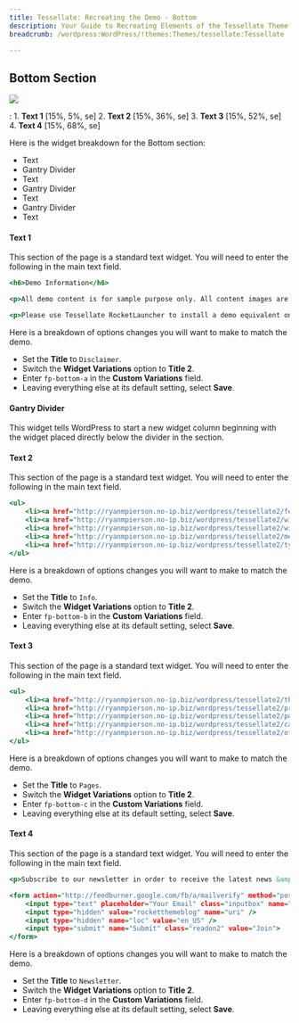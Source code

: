 ```yaml
---
title: Tessellate: Recreating the Demo - Bottom
description: Your Guide to Recreating Elements of the Tessellate Theme for WordPress
breadcrumb: /wordpress:WordPress/!themes:Themes/tessellate:Tessellate

---
```


Bottom Section
-----

![][demo]

:   1. **Text 1** [15%, 5%, se]
    2. **Text 2** [15%, 36%, se]
    3. **Text 3** [15%, 52%, se]
    4. **Text 4** [15%, 68%, se]

Here is the widget breakdown for the Bottom section:

* Text
* Gantry Divider
* Text
* Gantry Divider
* Text
* Gantry Divider
* Text

#### Text 1

This section of the page is a standard text widget. You will need to enter the following in the main text field.

~~~ .html
<h6>Demo Information</h6>

<p>All demo content is for sample purpose only. All content images are freely available from <a href="http://unsplash.com/">Unsplash</a>.</p>

<p>Please use Tessellate RocketLauncher to install a demo equivalent onto your site.</p>
~~~

Here is a breakdown of options changes you will want to make to match the demo.

* Set the **Title** to `Disclaimer`.
* Switch the **Widget Variations** option to **Title 2**.
* Enter `fp-bottom-a` in the **Custom Variations** field.
* Leaving everything else at its default setting, select **Save**.

#### Gantry Divider

This widget tells WordPress to start a new widget column beginning with the widget placed directly below the divider in the section.

#### Text 2

This section of the page is a standard text widget. You will need to enter the following in the main text field.

~~~ .html
<ul>
	<li><a href="http://ryanmpierson.no-ip.biz/wordpress/tessellate2/features-overview/">About</a></li>
	<li><a href="http://ryanmpierson.no-ip.biz/wordpress/tessellate2/widget-positions/">Widgets</a></li>
	<li><a href="http://ryanmpierson.no-ip.biz/wordpress/tessellate2/widget-variations/">Variations</a></li>
	<li><a href="http://ryanmpierson.no-ip.biz/wordpress/tessellate2/menu-options/">Menu</a></li>
	<li><a href="http://ryanmpierson.no-ip.biz/wordpress/tessellate2/typography/">Typography</a></li>
</ul>
~~~

Here is a breakdown of options changes you will want to make to match the demo.

* Set the **Title** to `Info`.
* Switch the **Widget Variations** option to **Title 2**.
* Enter `fp-bottom-b` in the **Custom Variations** field.
* Leaving everything else at its default setting, select **Save**.

#### Text 3

This section of the page is a standard text widget. You will need to enter the following in the main text field.

~~~ .html
<ul>
	<li><a href="http://ryanmpierson.no-ip.biz/wordpress/tessellate2/the-team/">Team</a></li>
	<li><a href="http://ryanmpierson.no-ip.biz/wordpress/tessellate2/pricing-tables/">Pricing</a></li>
	<li><a href="http://ryanmpierson.no-ip.biz/wordpress/tessellate2/portfolio/">Portfolio</a></li>
	<li><a href="http://ryanmpierson.no-ip.biz/wordpress/tessellate2/category/blog/">Blog</a></li>
	<li><a href="http://ryanmpierson.no-ip.biz/wordpress/tessellate2/offline-page/">Maintenance</a></li>
</ul>
~~~

Here is a breakdown of options changes you will want to make to match the demo.

* Set the **Title** to `Pages`.
* Switch the **Widget Variations** option to **Title 2**.
* Enter `fp-bottom-c` in the **Custom Variations** field.
* Leaving everything else at its default setting, select **Save**.

#### Text 4

This section of the page is a standard text widget. You will need to enter the following in the main text field.

~~~ .html
<p>Subscribe to our newsletter in order to receive the latest news &amp; articles. We promise we won't spam your inbox!</p>

<form action="http://feedburner.google.com/fb/a/mailverify" method="post" target="popupwindow" onsubmit="window.open('http://feedburner.google.com/fb/a/mailverify?uri=rocketthemeblog', 'popupwindow', 'scrollbars=yes,width=550,height=520');return true" class="rt-form-horizontal">
	<input type="text" placeholder="Your Email" class="inputbox" name="email" />
	<input type="hidden" value="rocketthemeblog" name="uri" />
	<input type="hidden" name="loc" value="en_US" />
	<input type="submit" name="Submit" class="readon2" value="Join">
</form>
~~~

Here is a breakdown of options changes you will want to make to match the demo.

* Set the **Title** to `Newsletter`.
* Switch the **Widget Variations** option to **Title 2**.
* Enter `fp-bottom-d` in the **Custom Variations** field.
* Leaving everything else at its default setting, select **Save**.

[demo]: assets/demo_11.jpeg
[roksprocket]: ../../plugins/roksprocket/
